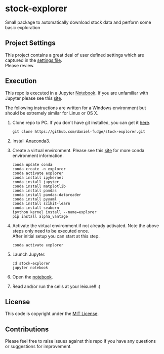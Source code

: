 # stock-explorer
Small package to automatically download stock data and perform some basic exploration

## Project Settings
This project contains a great deal of user defined settings which are captured in the [settings file](settings.yml).  
Please review.

## Execution
This repo is executed in a Jupyter [Notebook](explorer.ipynb).  If you are unfamiliar with Jupyter please see this [site](https://jupyter-notebook-beginner-guide.readthedocs.io/en/latest/what_is_jupyter.html).  

The following instructions are written for a Windows environment but should be extremely similar for Linux or OS X.

1. Clone repo to PC.  If you don't have git installed, you can get it [here](https://git-scm.com/).
   ```shell script
   git clone https://github.com/daniel-fudge/stock-explorer.git
   ```

1. Install [Anaconda3](https://www.anaconda.com/distribution/).

1. Create a virtual environment.  Please see this [site](https://docs.conda.io/projects/conda/en/latest/user-guide/tasks/manage-environments.html) 
for more conda environment information.
   ```shell script
   conda update conda
   conda create -n explorer
   conda activate explorer 
   conda install ipykernel
   conda install jupyter
   conda install matplotlib
   conda install pandas
   conda install pandas-datareader
   conda install pyyaml
   conda install scikit-learn
   conda install seaborn
   ipython kernel install --name=explorer
   pip install alpha_vantage
   ```
   
1. Activate the virtual environment if not already activated.  Note the above steps only need to be executed once.  
After initial setup you can start at this step.
   ```shell script
   conda activate explorer
   ```

1. Launch Jupyter.
   ```shell script
   cd stock-explorer
   jupyter notebook
   ```

1. Open the [notebook](explorer.ipynb).

1. Read and/or run the cells at your leisure!!  :)

## License
This code is copyright under the [MIT License](LICENSE).

## Contributions
Please feel free to raise issues against this repo if you have any questions or suggestions for improvement.
